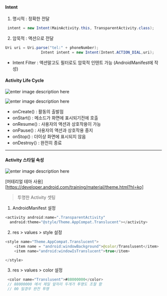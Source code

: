 #### Intent
1. 명시적 : 정확한 전달
```java
 intent = new Intent(MainActivity.this, TransparentActivity.class);
 ```

2. 암묵적 : 액션으로 전달
```java
Uri uri = Uri.parse("tel:" + phoneNumber);
                Intent intent = new Intent(Intent.ACTION_DIAL,uri);
```

- Intent Filter : 액션말고도 필터로도 암묵적 인텐트 가능
(AndroidManifest에 작성)



#### Activity Life Cycle

![enter image description here](https://image.slidesharecdn.com/02activityandintent-150510061911-lva1-app6892/95/android-app-development-02-activity-and-intent-9-638.jpg?cb=1431247584)


![enter image description here](http://cfile2.uf.tistory.com/image/254FB34558A720A60EBC6A)
- onCreate() : 활동의 출발점
- onStart() : 메소드가 화면에 표시되기전에 호출
- onResume() : 사용자의 액션과 상호작용이 가능
- onPause() :  사용자의 액션과 상호작용 중지
- onStop() : 더이상 화면에 표시되지 않음
- onDestroy() : 완전히 종료


---

#### Activity 스타일 속성
![enter image description here](https://developer.android.com/training/material/images/ThemeColors.png?hl=ko)

[머테리얼 테마 사용][https://developer.android.com/training/material/theme.html?hl=ko]

> 투명한 Activity 셋팅

1. AndroidManifest 설정
``` java
<activity android:name=".TransparentActivity"
  android:theme="@style/Theme.AppCompat.Translucent"></activity>
```
2. res > values > style 설정

``` java
<style name="Theme.AppCompat.Translucent">
    <item name = "android:windowBackground">@color/Translusent</item>
    <item name="android:windowIsTranslucent">true</item>

</style>
```

3. res > values > color 설정
``` java
 <color name="Translusent">#88000000</color>
 // 88000000 에서 제일 앞자리 두개가 투명도 조절 함
 // 00 일경우 완전 투명
```

